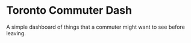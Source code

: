 # Toronto Commuter Dash

A simple dashboard of things that a commuter might want to see before leaving.